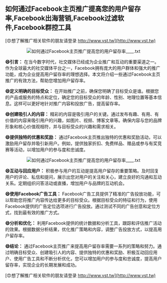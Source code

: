 ## **如何通过Facebook主页推广提高您的用户留存率,Facebook出海营销,Facebook过滤软件,Facebook群控工具**

[😍想了解推广相关软件的朋友请登录 http://www.vst.tw](http://www.vst.tw)

 <center><img src="https://vst.tw/MP4/tuiguang/png/5.png" alt="如何通过Facebook主页推广提高您的用户留存率____.txt"></center>

**😄引言：**
在当今数字时代，社交媒体已经成为企业推广和互动的重要渠道之一。作为全球最大的社交媒体平台之一，Facebook拥有庞大的用户群体和强大的推广功能，成为企业提高用户留存率的理想选择。本文将介绍一些通过Facebook主页推广的有效方法，帮助您增加用户留存率。

**😄定义明确的目标受众：**
在开始推广之前，确保您明确了目标受众是谁。根据您的产品或服务的特点和定位，确定您的目标受众的年龄、性别、地理位置等基本信息。这样可以更好地针对推广内容和投放广告，提高留存率。

**😄创建吸引人的内容：**
精彩的内容是吸引用户的关键。通过发布有趣、有用、有价值的内容来吸引用户的兴趣，如图片、视频、博客文章等。确保内容与您的品牌形象和核心价值观相符，并与目标受众的兴趣和需求相关。

**😄提供独特的优惠和奖励：**
通过Facebook主页推出独特的优惠和奖励活动，可以激励用户留存并吸引新用户。例如，提供独家折扣、免费样品、赠品或参与有奖竞赛等活动，以增加用户的参与度和忠诚度。

 <center><img src="https://vst.tw/MP4/tuiguang/png/0.png" alt="如何通过Facebook主页推广提高您的用户留存率____.txt"></center>

**😄互动与回应用户：**
积极参与用户的互动是提高用户留存的重要策略。及时回复用户的评论、私信和提问，展示出您对用户的关注和关心，建立良好的沟通和互动关系。定期组织问答活动或直播，增加用户与品牌的互动机会。

**😄使用Facebook广告工具：**
Facebook广告工具提供了精准的广告投放功能，可以帮助您将推广内容传达给更多的目标受众。根据目标受众的特征和行为，使用Facebook提供的广告定位选项进行广告投放。通过测试不同的广告创意和定位方式，找到最有效的推广方式。

**😄分析和优化：**
利用Facebook提供的统计数据和分析工具，跟踪和评估推广活动的效果。根据数据分析结果，优化推广策略和内容，调整广告投放方式，以提高用户留存率。

**😄结论：**
通过Facebook主页推广来提高用户留存率需要一系列的策略和努力。通过明确目标受众、创建吸引人的内容、提供独特的优惠和奖励、积极互动回应用户、使用广告工具和不断分析优化，您可以增加用户的参与度和忠诚度，提高用户留存率，实现企业的长期发展和成功。

[😍想了解推广相关软件的朋友请登录 http://www.vst.tw](http://www.vst.tw)



